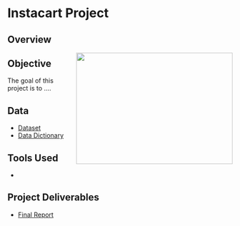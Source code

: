 # Instacart Project

 ## Overview
<img align= "right" src= "https://github.com/tiltonneena/InstacartProject-Python/blob/main/produce.jpg" width="350" height="250">



 ## Objective
 The goal of this project is to ....

 ## Data
 - [Dataset]()
 - [Data Dictionary]() 
 
 ## Tools Used
 - 
 
 ## Project Deliverables
 - [Final Report]()
 
 
